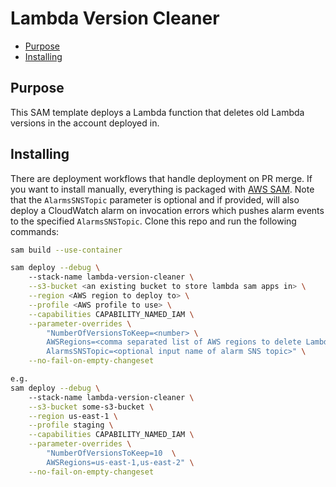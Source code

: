 # Lambda Version Cleaner

- [Purpose](#purpose)
- [Installing](#installing)

## Purpose

This SAM template deploys a Lambda function that deletes old Lambda versions in the account deployed in.

## Installing

There are deployment workflows that handle deployment on PR merge. If you want to install manually, everything is packaged with [AWS SAM](https://aws.amazon.com/serverless/sam/). Note that the `AlarmsSNSTopic` parameter is optional and if provided, will also deploy a CloudWatch alarm on invocation errors which pushes alarm events to the specified `AlarmsSNSTopic`. Clone this repo and run the following commands:

```sh
sam build --use-container

sam deploy --debug \                        
    --stack-name lambda-version-cleaner \
    --s3-bucket <an existing bucket to store lambda sam apps in> \
    --region <AWS region to deploy to> \
    --profile <AWS profile to use> \
    --capabilities CAPABILITY_NAMED_IAM \
    --parameter-overrides \
        "NumberOfVersionsToKeep=<number> \
        AWSRegions=<comma separated list of AWS regions to delete Lambda versions from> \
        AlarmsSNSTopic=<optional input name of alarm SNS topic>" \
    --no-fail-on-empty-changeset

e.g.
sam deploy --debug \                        
    --stack-name lambda-version-cleaner \
    --s3-bucket some-s3-bucket \
    --region us-east-1 \
    --profile staging \
    --capabilities CAPABILITY_NAMED_IAM \
    --parameter-overrides \
        "NumberOfVersionsToKeep=10  \
        AWSRegions=us-east-1,us-east-2" \
    --no-fail-on-empty-changeset
```
